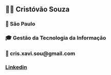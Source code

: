 <h2> 👨‍💼 Cristóvão Souza</h2>
<h3> 📍   São Paulo</h3>
<h3> 🎓 Gestão da Tecnologia da Informação</h3>
<h3 >📧 cris.xavi.sou@gmail.com</h3>
<h3><img href="https://www.svgrepo.com/show/75820/linkedin.svg"><a href="https://www.linkedin.com/me?trk=p_mwlite_feed-secondary_nav">Linkedin</h3>
